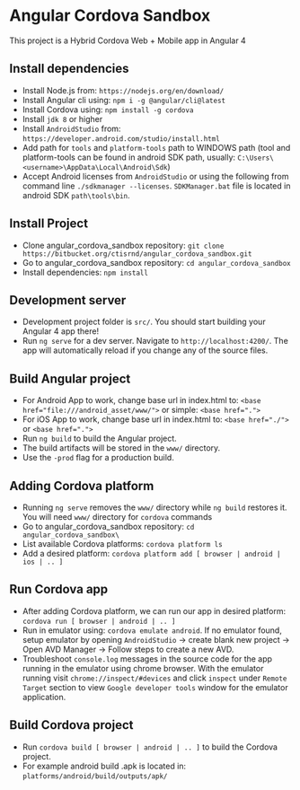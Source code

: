 # Angular Cordova Sandbox

This project is a Hybrid Cordova Web + Mobile app in Angular 4

## Install dependencies

* Install Node.js from: `https://nodejs.org/en/download/`
* Install Angular cli using: `npm i -g @angular/cli@latest`
* Install Cordova using: `npm install -g cordova`
* Install `jdk 8` or higher
* Install `AndroidStudio` from: `https://developer.android.com/studio/install.html`
* Add path for `tools` and `platform-tools` path to WINDOWS path (tool and platform-tools can be found in android SDK path, usually: `C:\Users\<username>\AppData\Local\Android\Sdk`)
* Accept Android licenses from `AndroidStudio` or using the following from command line `./sdkmanager --licenses`. `SDKManager.bat` file is located in android SDK `path\tools\bin`.

## Install Project

* Clone angular_cordova_sandbox repository: `git clone https://bitbucket.org/ctisrnd/angular_cordova_sandbox.git`
* Go to angular_cordova_sandbox repository: `cd angular_cordova_sandbox`
* Install dependencies: `npm install`

## Development server

* Development project folder is `src/`. You should start building your Angular 4 app there!
* Run `ng serve` for a dev server. Navigate to `http://localhost:4200/`. The app will automatically reload if you change any of the source files.

## Build Angular project

* For Android App to work, change base url in index.html to: `<base href="file:///android_asset/www/">` or simple: `<base href=".">`
* For iOS App to work, change base url in index.html to: `<base href="./">` or `<base href=".">`
* Run `ng build` to build the Angular project.
* The build artifacts will be stored in the `www/` directory.
* Use the `-prod` flag for a production build.

## Adding Cordova platform

* Running `ng serve` removes the `www/` directory while `ng build` restores it. You will need `www/` directory for `cordova` commands
* Go to angular_cordova_sandbox repository: `cd angular_cordova_sandbox\`
* List available Cordova platforms: `cordova platform ls`
* Add a desired platform: `cordova platform add [ browser | android | ios | .. ]`

## Run Cordova app

* After adding Cordova platform, we can run our app in desired platform: `cordova run [ browser | android | .. ]`
* Run in emulator using: `cordova emulate android`. If no emulator found, setup emulator by opening `AndroidStudio` -> create blank new project -> Open AVD Manager -> Follow steps to create a new AVD.
* Troubleshoot `console.log` messages in the source code for the app running in the emulator using chrome browser. With the emulator running visit `chrome://inspect/#devices` and click `inspect` under `Remote Target` section to view `Google developer tools` window for the emulator application.

## Build Cordova project

* Run `cordova build [ browser | android | .. ]` to build the Cordova project.
* For example android build .apk is located in: `platforms/android/build/outputs/apk/`
